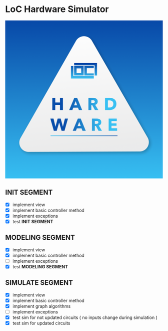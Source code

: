 # LoC Hardware Simulator
![LoC LOGO](LOGO.png)
## INIT SEGMENT
- [x] implement view
- [x] implement basic controller method
- [x] implement exceptions
- [x] test **INIT SEGMENT**

## MODELING SEGMENT
- [x] implement view
- [x] implement basic controller method
- [ ] implement exceptions
- [x] test **MODELING SEGMENT**

## SIMULATE SEGMENT
- [x] implement view
- [x] implement basic controller method
- [x] implement graph algorithms
- [ ] implement exceptions
- [x] test sim for not updated circuits ( no inputs change during simulation )
- [x] test sim for updated circuits
